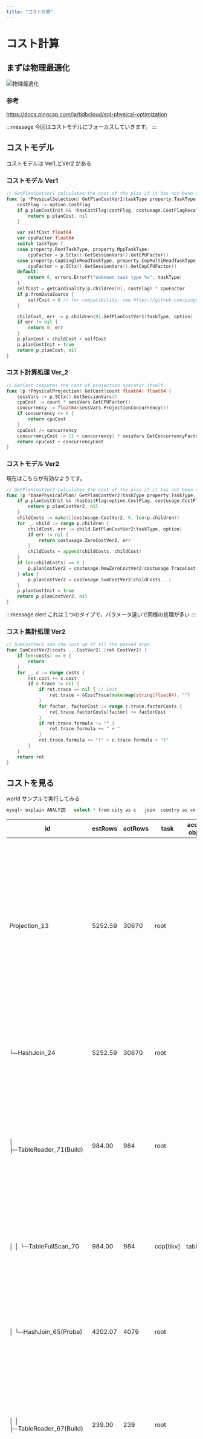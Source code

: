 ```yaml
---
title: "コスト計算"
---
```

# コスト計算
## まずは物理最適化
![物理最適化](/images/tiug-2024-08-20/physical_optimization.png)
### 参考
https://docs.pingcap.com/ja/tidbcloud/sql-physical-optimization

:::message
今回はコストモデルにフォーカスしていきます。
:::

## コストモデル
コストモデルは Ver1,とVer2 がある
### コストモデル Ver1 
```go
// GetPlanCostVer1 calculates the cost of the plan if it has not been calculated yet and returns the cost.
func (p *PhysicalSelection) GetPlanCostVer1(taskType property.TaskType, option *optimizetrace.PlanCostOption) (float64, error) {
	costFlag := option.CostFlag
	if p.planCostInit && !hasCostFlag(costFlag, costusage.CostFlagRecalculate) {
		return p.planCost, nil
	}

	var selfCost float64
	var cpuFactor float64
	switch taskType {
	case property.RootTaskType, property.MppTaskType:
		cpuFactor = p.SCtx().GetSessionVars().GetCPUFactor()
	case property.CopSingleReadTaskType, property.CopMultiReadTaskType:
		cpuFactor = p.SCtx().GetSessionVars().GetCopCPUFactor()
	default:
		return 0, errors.Errorf("unknown task type %v", taskType)
	}
	selfCost = getCardinality(p.children[0], costFlag) * cpuFactor
	if p.fromDataSource {
		selfCost = 0 // for compatibility, see https://github.com/pingcap/tidb/issues/36243
	}

	childCost, err := p.children[0].GetPlanCostVer1(taskType, option)
	if err != nil {
		return 0, err
	}
	p.planCost = childCost + selfCost
	p.planCostInit = true
	return p.planCost, nil
}
```
### コスト計算処理 Ver_2
```go
// GetCost computes the cost of projection operator itself.
func (p *PhysicalProjection) GetCost(count float64) float64 {
	sessVars := p.SCtx().GetSessionVars()
	cpuCost := count * sessVars.GetCPUFactor()
	concurrency := float64(sessVars.ProjectionConcurrency())
	if concurrency <= 0 {
		return cpuCost
	}
	cpuCost /= concurrency
	concurrencyCost := (1 + concurrency) * sessVars.GetConcurrencyFactor()
	return cpuCost + concurrencyCost
}
```

### コストモデル Ver2
現在はこちらが有効なようです。
```go
// GetPlanCostVer2 calculates the cost of the plan if it has not been calculated yet and returns the cost.
func (p *basePhysicalPlan) GetPlanCostVer2(taskType property.TaskType, option *optimizetrace.PlanCostOption) (costusage.CostVer2, error) {
	if p.planCostInit && !hasCostFlag(option.CostFlag, costusage.CostFlagRecalculate) {
		return p.planCostVer2, nil
	}
	childCosts := make([]costusage.CostVer2, 0, len(p.children))
	for _, child := range p.children {
		childCost, err := child.GetPlanCostVer2(taskType, option)
		if err != nil {
			return costusage.ZeroCostVer2, err
		}
		childCosts = append(childCosts, childCost)
	}
	if len(childCosts) == 0 {
		p.planCostVer2 = costusage.NewZeroCostVer2(costusage.TraceCost(option))
	} else {
		p.planCostVer2 = costusage.SumCostVer2(childCosts...)
	}
	p.planCostInit = true
	return p.planCostVer2, nil
}
```
:::message alert
これは１つのタイプで、パラメータ違いで同様の処理が多い
:::

### コスト集計処理 Ver2
```go
// SumCostVer2 sum the cost up of all the passed args.
func SumCostVer2(costs ...CostVer2) (ret CostVer2) {
	if len(costs) == 0 {
		return
	}
	for _, c := range costs {
		ret.cost += c.cost
		if c.trace != nil {
			if ret.trace == nil { // init
				ret.trace = &CostTrace{make(map[string]float64), ""}
			}
			for factor, factorCost := range c.trace.factorCosts {
				ret.trace.factorCosts[factor] += factorCost
			}
			if ret.trace.formula != "" {
				ret.trace.formula += " + "
			}
			ret.trace.formula += "(" + c.trace.formula + ")"
		}
	}
	return ret
}
```


## コストを見る
world サンプルで実行してみる
```go
mysql> explain ANALYZE   select * from city as c   join  country as cn on c.CountryCode = cn.Code   join countrylanguage as cl on c.CountryCode = cl.CountryCode;
```

| id                             | estRows                  | actRows | task      | access object | execution info                                                                                                                                                                                                                                                                                                                                                                                                | operator info                                                                                                                                                                                                                                                                                                                                                                                                                                                                                                                                                                                                         | memory   | disk    |
| -------------------------------- |--------------------------| --------- | ----------- | --------------- | --------------------------------------------------------------------------------------------------------------------------------------------------------------------------------------------------------------------------------------------------------------------------------------------------------------------------------------------------------------------------------------------------------------- |-----------------------------------------------------------------------------------------------------------------------------------------------------------------------------------------------------------------------------------------------------------------------------------------------------------------------------------------------------------------------------------------------------------------------------------------------------------------------------------------------------------------------------------------------------------------------------------------------------------------------| ---------- | --------- |
| Projection_13                  | 5252.59                  | 30670   | root      |               | time:18.5ms, loops:34, RU:5.448218, Concurrency:5                                                                                                                                                                                                                                                                                                                                                             | world.city.id, world.city.name, world.city.countrycode, world.city.district, world.city.population, world.country.code, world.country.name, world.country.continent, world.country.region, world.country.surfacearea, world.country.indepyear, world.country.population, world.country.lifeexpectancy, world.country.gnp, world.country.gnpold, world.country.localname, world.country.governmentform, world.country.headofstate, world.country.capital, world.country.code2, world.countrylanguage.countrycode, world.countrylanguage.language, world.countrylanguage.isofficial, world.countrylanguage.percentage   | 5.59 MB  | N/A     |
| └─HashJoin_24                  | 5252.59                  | 30670   | root      |               | time:18.3ms, loops:34, build_hash_table:{total:1.94ms, fetch:1.09ms, build:855.4µs}, probe:{concurrency:5, total:76.5ms, max:18.3ms, probe:51.1ms, fetch and wait:25.4ms}                                                                                                                                                                                                                                     | inner join, equal:[eq(world.city.countrycode, world.countrylanguage.countrycode)]                                                                                                                                                                                                                                                                                                                                                                                                                                                                                                                                     | 122.8 KB | 0 Bytes |
| │  ├─TableReader_71(Build) | 984.00  | 984     | root      |               | time:983µs, loops:2, cop_task: {num: 3, max: 522.3µs, min: 244.3µs, avg: 347.8µs, p95: 522.3µs, tot_proc: 2.22µs, tot_wait: 225.7µs, copr_cache_hit_ratio: 1.00, build_task_duration: 1.12µs, max_distsql_concurrency: 1}, rpc_info:{Cop:{num_rpc:3, total_time:1ms}}                                                                                                                                         | data:TableFullScan_70                                                                                                                                                                                                                                                                                                                                                                                                                                                                                                                                                                                                 | 62.5 KB  | N/A     |
| │  │ └─TableFullScan_70         | 984.00                   | 984     | cop[tikv] | table:cl      | tikv_task:{proc max:6ms, min:2ms, avg: 3.33ms, p80:6ms, p95:6ms, iters:11, tasks:3}, scan_detail: {get_snapshot_time: 186.4µs, rocksdb: {block: {}}}, time_detail: {total_process_time: 2.22µs, total_wait_time: 225.7µs, tikv_wall_time: 405.1µs}                                                                                                                                                            | keep order:false, stats:pseudo                                                                                                                                                                                                                                                                                                                                                                                                                                                                                                                                                                                        | N/A      | N/A     |
| │  └─HashJoin_65(Probe)         | 4202.07                  | 4079    | root      |               | time:6.15ms, loops:6, build_hash_table:{total:1.58ms, fetch:818.9µs, build:763.8µs}, probe:{concurrency:5, total:28.8ms, max:6.09ms, probe:8.21ms, fetch and wait:20.6ms}                                                                                                                                                                                                                                     | inner join, equal:[eq(world.country.code, world.city.countrycode)]                                                                                                                                                                                                                                                                                                                                                                                                                                                                                                                                                    | 323.0 KB | 0 Bytes |
| │  │  ├─TableReader_67(Build)    | 239.00                   | 239     | root      |               | time:325.8µs, loops:2, cop_task: {num: 2, max: 545.1µs, min: 240.7µs, avg: 392.9µs, p95: 545.1µs, tot_proc: 1.98µs, tot_wait: 162.2µs, copr_cache_hit_ratio: 1.00, build_task_duration: 7.93µs, max_distsql_concurrency: 1}, rpc_info:{Cop:{num_rpc:2, total_time:750.1µs}}                                                                                                                                   | data:TableFullScan_66                                                                                                                                                                                                                                                                                                                                                                                                                                                                                                                                                                                                 | 79.4 KB  | N/A     |
| │  │  │ └─TableFullScan_66       | 239.00                   | 239     | cop[tikv] | table:cn      | tikv_task:{proc max:5ms, min:2ms, avg: 3.5ms, p80:5ms, p95:5ms, iters:4, tasks:2}, scan_detail: {get_snapshot_time: 139.9µs, rocksdb: {block: {}}}, time_detail: {total_process_time: 1.98µs, total_wait_time: 162.2µs, tikv_wall_time: 331.1µs}                                                                                                                                                              | keep order:false, stats:pseudo                                                                                                                                                                                                                                                                                                                                                                                                                                                                                                                                                                                        | N/A      | N/A     |
|  └─TableReader_69(Probe)    | 4079.00                  | 4079    | root      |               | time:5.47ms, loops:6, cop_task: {num: 5, max: 3.41ms, min: 206.9µs, avg: 924.5µs, p95: 3.41ms, max_proc_keys: 367, p95_proc_keys: 367, tot_proc: 923.9µs, tot_wait: 306.5µs, copr_cache_hit_ratio: 0.80, build_task_duration: 1.68µs, max_distsql_concurrency: 1}, rpc_info:{Cop:{num_rpc:5, total_time:4.57ms}}                                                                                              | data:TableFullScan_68                                                                                                                                                                                                                                                                                                                                                                                                                                                                                                                                                                                                 | 178.7 KB | N/A     |
|       └─TableFullScan_68       | 4079.00                  | 4079    | cop[tikv] | table:c       | tikv_task:{proc max:3ms, min:1ms, avg: 1.8ms, p80:3ms, p95:3ms, iters:22, tasks:5}, scan_detail: {total_process_keys: 367, total_process_keys_size: 25484, total_keys: 368, get_snapshot_time: 233µs, rocksdb: {delete_skipped_count: 367, key_skipped_count: 734, block: {}}}, time_detail: {total_process_time: 923.9µs, total_wait_time: 306.5µs, total_kv_read_wall_time: 1ms, tikv_wall_time: 1.65ms}    | keep order:false                                                                                                                                                                                                                                                                                                                                                                                                                                                                                                                                                                                                      | N/A      | N/A     |
